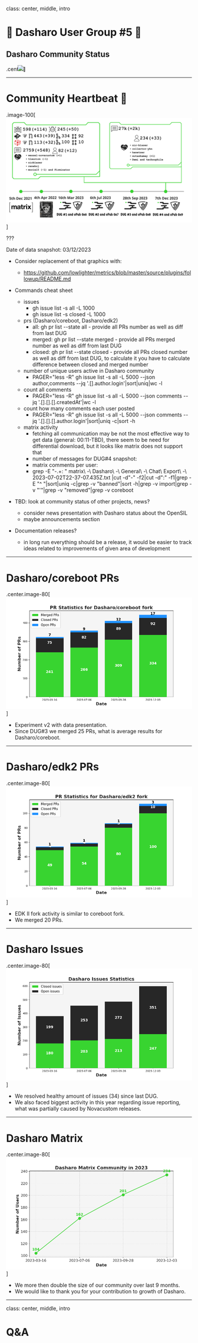 <!--
SPDX-FileCopyrightText: 2024 3mdeb <contact@3mdeb.com>

SPDX-License-Identifier: CC-BY-SA-4.0
-->

class: center, middle, intro

# &#x1F44B; Dasharo User Group #5 &#x1F389;

## Dasharo Community Status

.center[<img src="/remark-templates/dasharo-presentation-template/images/dasharo-sygnet-white.svg" width="150px" style="margin-left:-20px">]

---

# Community Heartbeat &#x1F493;

.image-100[![](/img/community_heartbeat_dug_4.png)]

???

Date of data snapshot: 03/12/2023

- Consider replacement of that graphics with:
    - https://github.com/lowlighter/metrics/blob/master/source/plugins/followup/README.md
- Commands cheat sheet

    - issues
        - gh issue list -s all -L 1000
        - gh issue list -s closed -L 1000
    - prs (Dasharo/coreboot, Dasharo/edk2)
        - all: gh pr list --state all - provide all PRs number as well as diff from last DUG
        - merged: gh pr list --state merged - provide all PRs merged number as well
      as diff from last DUG
        - closed: gh pr list --state closed - provide all PRs closed number as well
      as diff from last DUG, to calculate it you have to calculate difference
      between closed and merged number
    - number of unique users active in Dasharo community
        - PAGER="less -R" gh issue list -s all -L 5000 --json author,comments --jq '.[].author.login'|sort|uniq|wc -l
    - count all comments
        - PAGER="less -R" gh issue list -s all -L 5000 --json comments --jq '.[].[].[].createdAt'|wc -l
    - count how many comments each user posted
        - PAGER="less -R" gh issue list -s all -L 5000 --json comments --jq '.[].[].[].author.login'|sort|uniq -c|sort -h
    - matrix activity
        - fetching all communication may be not the most effective way to get data (general: 00:11-TBD),
      there seem to be need for differential download, but it looks like matrix
      does not support that
        - number of messages for DUG#4 snapshot:
        - matrix comments per user:
        - grep -E "\-.+: " matrix\ -\ Dasharo\ -\ General\ -\ Chat\ Export\ -\ 2023-07-02T22-37-07.435Z.txt |cut -d"-" -f2|cut -d":" -f1|grep -E "^ "|sort|uniq -c|grep -v "banned"|sort -h|grep -v import|grep -v "'"|grep -v "removed"|grep -v coreboot

- TBD: look at community status of other projects, news?
    - consider news presentation with Dasharo status about the OpenSIL
    - maybe announcements section
- Documentation releases?
    - in long run everything should be a release, it would be easier to track
    ideas related to improvements of given area of development

---

# Dasharo/coreboot PRs

.center.image-80[![](/img/dasharo_coreboot_2023q4.png)]

- Experiment v2 with data presentation.
- Since DUG#3 we merged 25 PRs, what is average results for Dasharo/coreboot.

---

# Dasharo/edk2 PRs

.center.image-80[![](/img/dasharo_edk2_2023q4.png)]

- EDK II fork activity is similar to coreboot fork.
- We merged 20 PRs.

---

# Dasharo Issues

.center.image-80[![](/img/dasharo_issues_2023q4.png)]

- We resolved healthy amount of issues (34) since last DUG.
- We also faced biggest activity in this year regarding issue reporting, what
  was partially caused by Novacustom releases.

---

# Dasharo Matrix

.center.image-80[![](/img/dasharo_matrix_2023q4.png)]

- We more then double the size of our community over last 9 months.
- We would like to thank you for your contribution to growth of Dasharo.

---

class: center, middle, intro

# Q&A
